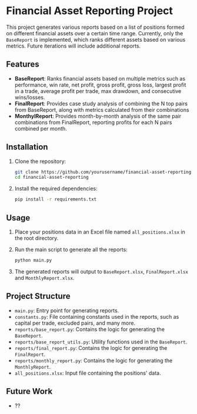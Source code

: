 # Financial Asset Reporting Project

This project generates various reports based on a list of positions formed on different financial assets over a certain time range. Currently, only
the `BaseReport` is implemented, which ranks different assets based on various metrics. Future iterations will include additional reports.

## Features

- **BaseReport**: Ranks financial assets based on multiple metrics such as performance, win rate, net profit, gross profit, gross loss, largest profit
  in a trade, average profit per trade, max drawdown, and consecutive wins/losses.
- **FinalReport**: Provides case study analysis of combining the N top pairs from BaseReport, along with metrics calculated from their combinations
- **MonthylReport**: Provides month-by-month analysis of the same pair combinations from FinalReport, reporting profits for each N pairs combined per
  month.

## Installation

1. Clone the repository:
    ```sh
    git clone https://github.com/yourusername/financial-asset-reporting.git
    cd financial-asset-reporting
    ```

2. Install the required dependencies:
    ```sh
    pip install -r requirements.txt
    ```

## Usage

1. Place your positions data in an Excel file named `all_positions.xlsx` in the root directory.

2. Run the main script to generate all the reports:
    ```sh
    python main.py
    ```

3. The generated reports will output to `BaseReport.xlsx`, `FinalReport.xlsx` and `MonthlyReport.xlsx`.

## Project Structure

- `main.py`: Entry point for generating reports.
- `constants.py`: File containing constants used in the reports, such as capital per trade, excluded pairs, and many more.
- `reports/base_report.py`: Contains the logic for generating the `BaseReport`.
- `reports/base_report_utils.py`: Utility functions used in the `BaseReport`.
- `reports/final_report.py`: Contains the logic for generating the `FinalReport`.
- `reports/monthly_report.py`: Contains the logic for generating the `MonthlyReport`. 
- `all_positions.xlsx`: Input file containing the positions' data.

## Future Work

- ??
